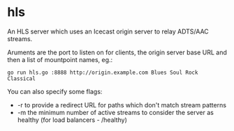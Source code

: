 # hls

An HLS server which uses an Icecast origin server to relay ADTS/AAC streams.

Aruments are the port to listen on for clients, the origin server base URL and then a list of mountpoint names, eg.:

`go run hls.go :8888 http://origin.example.com Blues Soul Rock Classical`

You can also specify some flags:

* -r <url> to provide a redirect URL for paths which don't match stream patterns
* -m <number> the minimum number of active streams to consider the server as healthy (for load balancers - /healthy)
